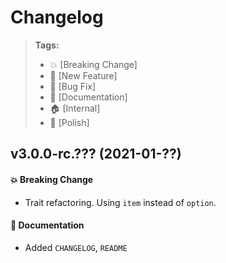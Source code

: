Changelog
=========

> **Tags:**
> - :boom:       [Breaking Change]
> - :rocket:     [New Feature]
> - :bug:        [Bug Fix]
> - :memo:       [Documentation]
> - :house:      [Internal]
> - :nail_care:  [Polish]

## v3.0.0-rc.??? (2021-01-??)

#### :boom: Breaking Change

* Trait refactoring. Using `item` instead of `option`.

#### :memo: Documentation

* Added `CHANGELOG`, `README`
